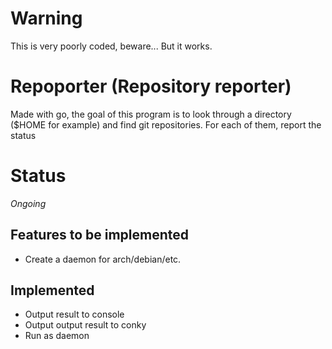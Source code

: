 # Warning
This is very poorly coded, beware... But it works.

# Repoporter (Repository reporter)
Made with go, the goal of this program is to look through a directory ($HOME for example) and find git repositories. For each of them, report the status

# Status
*Ongoing*

## Features to be implemented
- Create a daemon for arch/debian/etc.

## Implemented
- Output result to console
- Output output result to conky
- Run as daemon

